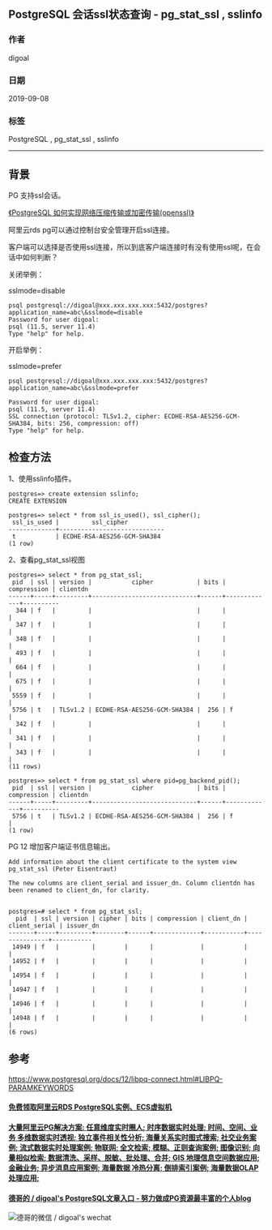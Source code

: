 ## PostgreSQL 会话ssl状态查询 - pg_stat_ssl , sslinfo  
                                 
### 作者                                 
digoal                                 
                                 
### 日期                                 
2019-09-08                                
                                 
### 标签                                 
PostgreSQL , pg_stat_ssl , sslinfo  
                                 
----                                 
                                 
## 背景           
PG 支持ssl会话。    
  
[《PostgreSQL 如何实现网络压缩传输或加密传输(openssl)》](../201305/20130522_01.md)    
  
阿里云rds pg可以通过控制台安全管理开启ssl连接。  
  
客户端可以选择是否使用ssl连接，所以到底客户端连接时有没有使用ssl呢，在会话中如何判断？  
  
关闭举例：  
  
sslmode=disable  
  
```  
psql postgresql://digoal@xxx.xxx.xxx.xxx:5432/postgres?application_name=abc\&sslmode=disable  
Password for user digoal:   
psql (11.5, server 11.4)  
Type "help" for help.  
```  
  
开启举例：  
  
sslmode=prefer  
  
```  
psql postgresql://digoal@xxx.xxx.xxx.xxx:5432/postgres?application_name=abc\&sslmode=prefer  
  
Password for user digoal:   
psql (11.5, server 11.4)  
SSL connection (protocol: TLSv1.2, cipher: ECDHE-RSA-AES256-GCM-SHA384, bits: 256, compression: off)  
Type "help" for help.  
```  
  
## 检查方法  
1、使用sslinfo插件。  
  
```  
postgres=> create extension sslinfo;  
CREATE EXTENSION  
  
postgres=> select * from ssl_is_used(), ssl_cipher();  
 ssl_is_used |         ssl_cipher            
-------------+-----------------------------  
 t           | ECDHE-RSA-AES256-GCM-SHA384  
(1 row)  
```  
  
2、查看pg_stat_ssl视图  
  
```  
postgres=> select * from pg_stat_ssl;  
 pid  | ssl | version |           cipher            | bits | compression | clientdn   
------+-----+---------+-----------------------------+------+-------------+----------  
  344 | f   |         |                             |      |             |   
  347 | f   |         |                             |      |             |   
  348 | f   |         |                             |      |             |   
  493 | f   |         |                             |      |             |   
  664 | f   |         |                             |      |             |   
  675 | f   |         |                             |      |             |   
 5559 | f   |         |                             |      |             |   
 5756 | t   | TLSv1.2 | ECDHE-RSA-AES256-GCM-SHA384 |  256 | f           |   
  342 | f   |         |                             |      |             |   
  341 | f   |         |                             |      |             |   
  343 | f   |         |                             |      |             |   
(11 rows)  
  
postgres=> select * from pg_stat_ssl where pid=pg_backend_pid();  
 pid  | ssl | version |           cipher            | bits | compression | clientdn   
------+-----+---------+-----------------------------+------+-------------+----------  
 5756 | t   | TLSv1.2 | ECDHE-RSA-AES256-GCM-SHA384 |  256 | f           |   
(1 row)  
```  
  
PG 12 增加客户端证书信息输出。   
  
```
Add information about the client certificate to the system view pg_stat_ssl (Peter Eisentraut)    
    
The new columns are client_serial and issuer_dn. Column clientdn has been renamed to client_dn, for clarity.    
    
    
postgres=# select * from pg_stat_ssl;    
  pid  | ssl | version | cipher | bits | compression | client_dn | client_serial | issuer_dn     
-------+-----+---------+--------+------+-------------+-----------+---------------+-----------    
 14949 | f   |         |        |      |             |           |               |     
 14952 | f   |         |        |      |             |           |               |     
 14954 | f   |         |        |      |             |           |               |     
 14947 | f   |         |        |      |             |           |               |     
 14946 | f   |         |        |      |             |           |               |     
 14948 | f   |         |        |      |             |           |               |     
(6 rows)    
```
  
## 参考  
https://www.postgresql.org/docs/12/libpq-connect.html#LIBPQ-PARAMKEYWORDS  
  
  
  
  
  
  
  
  
  
  
  
  
  
  
  
  
  
  
  
  
  
  
  
  
  
  
  
  
  
  
  
  
  
  
  
#### [免费领取阿里云RDS PostgreSQL实例、ECS虚拟机](https://www.aliyun.com/database/postgresqlactivity "57258f76c37864c6e6d23383d05714ea")
  
  
#### [大量阿里云PG解决方案: 任意维度实时圈人; 时序数据实时处理; 时间、空间、业务 多维数据实时透视; 独立事件相关性分析; 海量关系实时图式搜索; 社交业务案例; 流式数据实时处理案例; 物联网; 全文检索; 模糊、正则查询案例; 图像识别; 向量相似检索; 数据清洗、采样、脱敏、批处理、合并; GIS 地理信息空间数据应用; 金融业务; 异步消息应用案例; 海量数据 冷热分离; 倒排索引案例; 海量数据OLAP处理应用;](https://yq.aliyun.com/topic/118 "40cff096e9ed7122c512b35d8561d9c8")
  
  
#### [德哥的 / digoal's PostgreSQL文章入口 - 努力做成PG资源最丰富的个人blog](https://github.com/digoal/blog/blob/master/README.md "22709685feb7cab07d30f30387f0a9ae")
  
  
![德哥的微信 / digoal's wechat](../pic/digoal_weixin.jpg "f7ad92eeba24523fd47a6e1a0e691b59")
  
